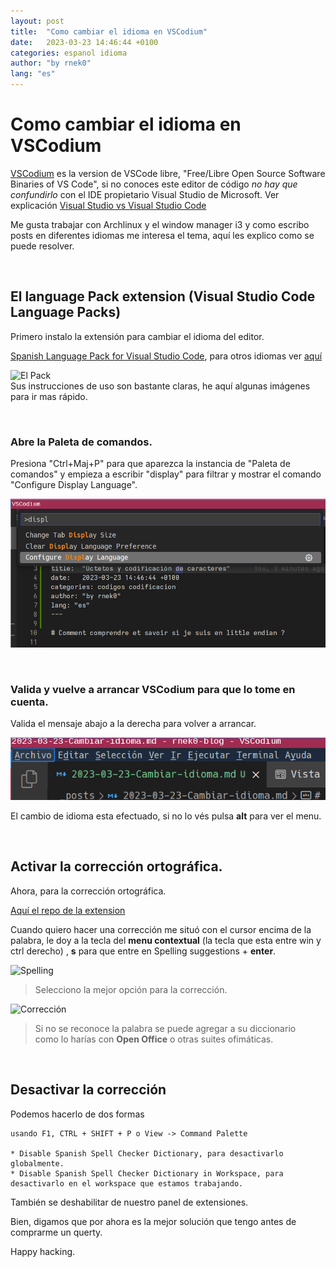 ```yaml
---
layout: post
title:  "Como cambiar el idioma en VSCodium"
date:   2023-03-23 14:46:44 +0100
categories: espanol idioma 
author: "by rnek0"
lang: "es"
---
```


# Como cambiar el idioma en VSCodium

[VSCodium](https://github.com/VSCodium/vscodium "VSCodium en Github") es la version de VSCode libre, "Free/Libre Open Source Software Binaries of VS Code", si no conoces este editor de código *no hay que confundirlo* con el IDE propietario Visual Studio de Microsoft. Ver explicación [Visual Studio vs Visual Studio Code](https://www.freecodecamp.org/espanol/news/visual-studio-vs-visual-studio-code-cual-es-la-diferencia-entre-estos-editores-de-codigo-ide/) 

Me gusta trabajar con Archlinux y el window manager i3 y como escribo posts en diferentes idiomas me interesa el tema, aquí les explico como se puede resolver.

&nbsp;

## El language Pack extension (Visual Studio Code Language Packs)

Primero instalo la extensión para cambiar el idioma del editor.

[Spanish Language Pack for Visual Studio Code](https://github.com/microsoft/vscode-loc), para otros idiomas ver [aquí](https://marketplace.visualstudio.com/search?target=VSCode&category=Language%20Packs&sortBy=Installs)

![El Pack](/_site/assets/idiomas/Es-Language-Pack.png)  
Sus instrucciones de uso son bastante claras, he aquí algunas imágenes para ir mas rápido.

&nbsp;

### Abre la Paleta de comandos.

Presiona "Ctrl+Maj+P" para que aparezca la instancia de "Paleta de comandos" y empieza a escribir "display" para filtrar y mostrar el comando "Configure Display Language".

![Configure Display Language](/assets/idiomas/ctrl-alt-p-disp.png "Paleta de comandos")

&nbsp;

### Valida y vuelve a arrancar VSCodium para que lo tome en cuenta.

Valida el mensaje abajo a la derecha para volver a arrancar.

![Cambio de idioma efectuado](/assets/idiomas/cambio-efectuado.png)

El cambio de idioma esta efectuado, si no lo vés pulsa **alt** para ver el menu.

&nbsp;

## Activar la corrección ortográfica.

Ahora, para la corrección ortográfica.

[Aquí el repo de la extension](https://github.com/streetsidesoftware/vscode-cspell-dict-extensions)

Cuando quiero hacer una corrección me situó con el cursor encima de la palabra, le doy a la tecla del **menu contextual** (la tecla que esta entre win y ctrl derecho) , **s** para que entre en Spelling suggestions + **enter**.

![Spelling](../_site/assets/idiomas/es-spelling.png)

> Selecciono la mejor opción para la corrección.

![Corrección](../_site/assets/idiomas/es-spelling-choice.png)

> Si no se reconoce la palabra se puede agregar a su diccionario  
> como lo harías con **Open Office** o otras suites ofimáticas.

&nbsp;

## Desactivar la corrección

Podemos hacerlo de dos formas

    usando F1, CTRL + SHIFT + P o View -> Command Palette

    * Disable Spanish Spell Checker Dictionary, para desactivarlo globalmente.
    * Disable Spanish Spell Checker Dictionary in Workspace, para desactivarlo en el workspace que estamos trabajando.

También se deshabilitar de nuestro panel de extensiones.

Bien, digamos que por ahora es la mejor solución que tengo antes de comprarme un querty.

Happy hacking.